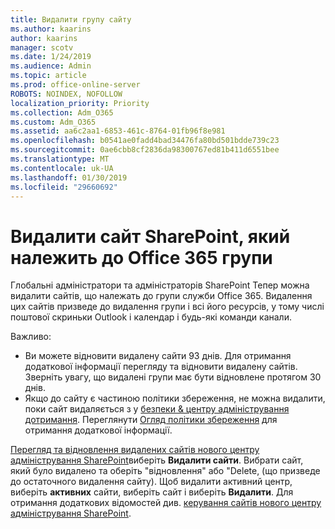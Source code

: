 ```yaml
---
title: Видалити групу сайту
ms.author: kaarins
author: kaarins
manager: scotv
ms.date: 1/24/2019
ms.audience: Admin
ms.topic: article
ms.prod: office-online-server
ROBOTS: NOINDEX, NOFOLLOW
localization_priority: Priority
ms.collection: Adm_O365
ms.custom: Adm_O365
ms.assetid: aa6c2aa1-6853-461c-8764-01fb96f8e981
ms.openlocfilehash: b0541ae0fadd4bad34476fa80bd501bdde739c23
ms.sourcegitcommit: 0ae6cbb8cf2836da98300767ed81b411d6551bee
ms.translationtype: MT
ms.contentlocale: uk-UA
ms.lasthandoff: 01/30/2019
ms.locfileid: "29660692"
---
```

# <a name="delete-a-sharepoint-site-that-belongs-to-an-office-365-group"></a>Видалити сайт SharePoint, який належить до Office 365 групи

Глобальні адміністратори та адміністраторів SharePoint Тепер можна видалити сайтів, що належать до групи служби Office 365. Видалення цих сайтів призведе до видалення групи і всі його ресурсів, у тому числі поштової скриньки Outlook і календар і будь-які команди канали.
  
Важливо:
- Ви можете відновити видалену сайти 93 днів. Для отримання додаткової інформації перегляду та відновити видалену сайтів. Зверніть увагу, що видалені групи має бути відновлене протягом 30 днів. 
- Якщо до сайту є частиною політики збереження, не можна видалити, поки сайт видаляється з у [безпеки &amp; центру адміністрування дотримання](https://protection.office.com/?rfr=AdminCenter#/retention). Переглянути [Огляд політики збереження](https://docs.microsoft.com/office365/securitycompliance/retention-policies#content-in-onedrive-accounts-and-sharepoint-sites) для отримання додаткової інформації. 
  
[Перегляд та відновлення видалених сайтів нового центру адміністрування SharePoint](https://docs.microsoft.com/sharepoint/view-and-restore-deleted-sites-in-new-admin-center)виберіть **Видалити сайти**. Вибрати сайт, який було видалено та оберіть "відновлення" або "Delete, (що призведе до остаточного видалення сайту). Щоб видалити активний центр, виберіть **активних** сайти, виберіть сайт і виберіть **Видалити**. Для отримання додаткових відомостей див. [керування сайтів нового центру адміністрування SharePoint](https://docs.microsoft.com/sharepoint/manage-sites-in-new-admin-center).
  

